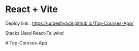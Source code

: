 # React + Vite
Deploy link : https://uddeshyac9.github.io/Top-Courses-App/

Stacks Used React-Tailwind 


#   T o p - C o u r s e s - A p p 
 
 
